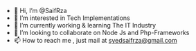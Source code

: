 - 👋 Hi, I’m @SaifRza
- 👀 I’m interested in Tech Implementations
- 🌱 I’m currently working & learning The IT Industry 
- 💞️ I’m looking to collaborate on Node Js and Php-Frameworks
- 📫 How to reach me , just mail at syedsaifrza@gmail.com

<!---
SaifRza/SaifRza is a ✨ special ✨ repository because its `README.md` (this file) appears on your GitHub profile.
You can click the Preview link to take a look at your changes.
--->
